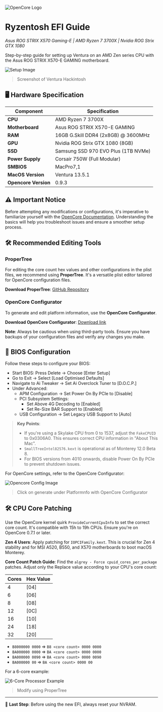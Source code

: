
![OpenCore Logo](https://github.com/acidanthera/OpenCorePkg/blob/master/Docs/Logos/OpenCore_with_text_Small.png)

# Ryzentosh EFI Guide 
_Asus ROG STRIX X570 Gaming-E | AMD Ryzen 7 3700X | Nvidia ROG Strix GTX 1080_

Step-by-step guide for setting up Ventura on an AMD Zen series CPU with the Asus ROG STRIX X570-E GAMING motherboard.

![Setup Image](https://i.imgur.com/dAdnQ3X.png)
> Screenshot of Ventura Hackintosh

## 🖥️ Hardware Specification

| Component      | Specification                                                 |
|----------------|---------------------------------------------------------------|
| **CPU**        | AMD Ryzen 7 3700X                                            |
| **Motherboard**| Asus ROG STRIX X570-E GAMING                                  |
| **RAM**        | 16GB G.Skill DDR4 (2x8GB) @ 3600MHz                           |
| **GPU**        | Nvidia ROG Strix GTX 1080 (8GB)                               |
| **SSD**        | Samsung SSD 970 EVO Plus (1TB NVMe)                           |
| **Power Supply**| Corsair 750W (Full Modular)                                  |
| **SMBIOS**     | MacPro7,1                                                    |
| **MacOS Version**| Ventura 13.5.1                                               |
| **Opencore Version**| 0.9.3                                                      |

## ⚠️ Important Notice

Before attempting any modifications or configurations, it's imperative to familiarize yourself with the [OpenCore Documentation](https://dortania.github.io/OpenCore-Install-Guide/). Understanding the basics will help you troubleshoot issues and ensure a smoother setup process.

## 🛠️ Recommended Editing Tools

### ProperTree
For editing the core count hex values and other configurations in the plist files, we recommend using **ProperTree**. It's a versatile plist editor tailored for OpenCore configuration files.

**Download ProperTree**: [GitHub Repository](https://github.com/corpnewt/ProperTree)

### OpenCore Configurator
To generate and edit platform information, use the **OpenCore Configurator**.

**Download OpenCore Configurator**: [Download link](https://mackie100projects.altervista.org/download-opencore-configurator/)

**Note**: Always be cautious when using third-party tools. Ensure you have backups of your configuration files and verify any changes you make.

## 🔧 BIOS Configuration

Follow these steps to configure your BIOS:

- Start BIOS: Press Delete -> Choose [Enter Setup]
- Go to Exit -> Select [Load Optimised Defaults]
- Navigate to Ai Tweaker -> Set Ai Overclock Tuner to [D.O.C.P.]
- Under Advanced:
  - APM Configuration -> Set Power On By PCIe to [Disable]
  - PCI Subsystem Settings:
    - Set Above 4G Decoding to [Enabled]
    - Set Re-Size BAR Support to [Enabled]
  - USB Configuration -> Set Legacy USB Support to [Auto]

> **Key Points**:
> - If you're using a Skylake CPU from 0 to 1537, adjust the `FakeCPUID` to 0x0306A0. This ensures correct CPU information in "About This Mac".
> - `SmallTreeIntel82576.kext` is operational as of Monterey 12.0 Beta 8.
> - For BIOS versions from 4010 onwards, disable Power On By PCIe to prevent shutdown issues.

For OpenCore settings, refer to the OpenCore Configurator:

![Opencore Config Image](https://i.imgur.com/sSquwww.png)
> Click on generate under Platformnfo with OpenCore Configurator

## 🛠️ CPU Core Patching

Use the OpenCore kernel quirk `ProvideCurrentCpuInfo` to set the correct core count. It's compatible with 15h to 19h CPUs. Ensure you're on OpenCore 0.7.1 or later.

**Zen 4 Users**: Apply patching for `IOPCIFamily.kext`. This is crucial for Zen 4 stability and for MSI A520, B550, and X570 motherboards to boot macOS Monterey.

**Core Count Patch Guide**:
Find the `algrey - Force cpuid_cores_per_package` patches. Adjust only the Replace value according to your CPU's core count:

| Cores | Hex Value |
|-------|-----------|
| 4     | [04]      |
| 6     | [06]      |
| 8     | [08]      |
| 12    | [0C]      |
| 16    | [10]      |
| 24    | [18]      |
| 32    | [20]      |

- `B8000000 0000` => `B8 <core count> 0000 0000`
- `BA000000 0000` => `BA <core count> 0000 0000`
- `BA000000 0090` => `BA <core count> 0000 0090`
- `BA000000 00`   => `BA <core count> 0000 00`

For a 6-core example:

![6-Core Processor Example](https://i.imgur.com/BbGgsap.png)
> Modify using ProperTree

---

🚀 **Last Step**: Before using the new EFI, always reset your NVRAM.
